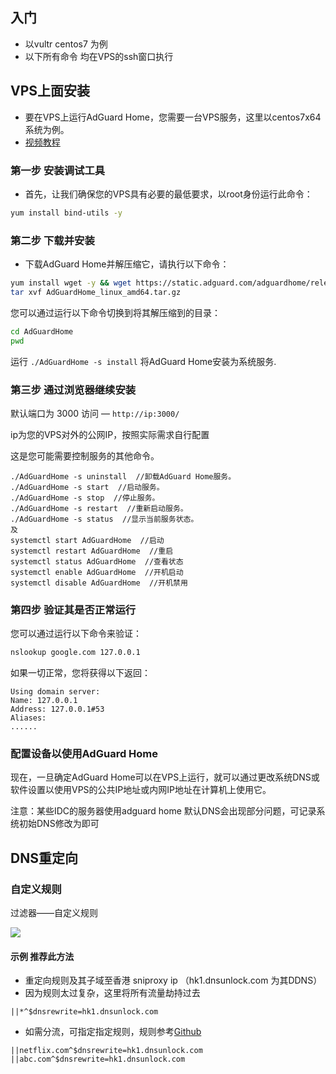 ## 入门 <a href="getting-started" id="getting-started"></a>

- 以vultr centos7 为例
- 以下所有命令 均在VPS的ssh窗口执行


## VPS上面安装

- 要在VPS上运行AdGuard Home，您需要一台VPS服务，这里以centos7x64系统为例。
- [视频教程](https://www.youtube.com/watch?v=nwbVA6j8kSE)

### 第一步 安装调试工具

- 首先，让我们确保您的VPS具有必要的最低要求，以root身份运行此命令：

```bash
yum install bind-utils -y
```

### 第二步 下载并安装

- 下载AdGuard Home并解压缩它，请执行以下命令：

```bash
yum install wget -y && wget https://static.adguard.com/adguardhome/release/AdGuardHome_linux_amd64.tar.gz
tar xvf AdGuardHome_linux_amd64.tar.gz
```

您可以通过运行以下命令切换到将其解压缩到的目录：

```bash
cd AdGuardHome
pwd
```

运行 `./AdGuardHome -s install` 将AdGuard Home安装为系统服务.

### 第三步 通过浏览器继续安装

默认端口为 3000 访问 — `http://ip:3000/`

ip为您的VPS对外的公网IP，按照实际需求自行配置


这是您可能需要控制服务的其他命令。

```
./AdGuardHome -s uninstall  //卸载AdGuard Home服务。
./AdGuardHome -s start  //启动服务。
./AdGuardHome -s stop  //停止服务。
./AdGuardHome -s restart  //重新启动服务。
./AdGuardHome -s status  //显示当前服务状态。
及
systemctl start AdGuardHome  //启动
systemctl restart AdGuardHome  //重启
systemctl status AdGuardHome  //查看状态
systemctl enable AdGuardHome  //开机启动
systemctl disable AdGuardHome  //开机禁用
```



### 第四步 验证其是否正常运行

您可以通过运行以下命令来验证：

```bash
nslookup google.com 127.0.0.1
```

如果一切正常，您将获得以下返回：

```
Using domain server:
Name: 127.0.0.1
Address: 127.0.0.1#53
Aliases:
......
```

### 配置设备以使用AdGuard Home

现在，一旦确定AdGuard Home可以在VPS上运行，就可以通过更改系统DNS或软件设置以使用VPS的公共IP地址或内网IP地址在计算机上使用它。

注意：某些IDC的服务器使用adguard home 默认DNS会出现部分问题，可记录系统初始DNS修改为即可



## DNS重定向

### 自定义规则

过滤器——自定义规则

![](https://www.nicoimg.com/file/nicoimg/zdygz.png)

#### 示例 推荐此方法

- 重定向规则及其子域至香港 sniproxy ip （hk1.dnsunlock.com 为其DDNS）
- 因为规则太过复杂，这里将所有流量劫持过去

```
||*^$dnsrewrite=hk1.dnsunlock.com
```

- 如需分流，可指定指定规则，规则参考[Github](https://github.com/v2fly/domain-list-community/)
```
||netflix.com^$dnsrewrite=hk1.dnsunlock.com
||abc.com^$dnsrewrite=hk1.dnsunlock.com
```